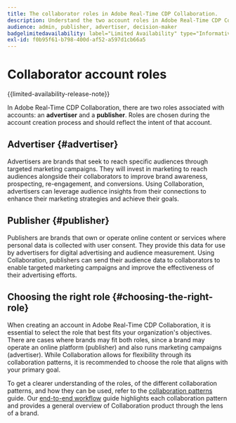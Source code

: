 ```yaml
---
title: The collaborator roles in Adobe Real-Time CDP Collaboration.
description: Understand the two account roles in Adobe Real-Time CDP Collaboration
audience: admin, publisher, advertiser, decision-maker
badgelimitedavailability: label="Limited Availability" type="Informative" url="https://helpx.adobe.com/legal/product-descriptions/real-time-customer-data-platform-collaboration.html newtab=true"
exl-id: f0b95f61-b798-400d-af52-a597d1cb66a5
---
```

# Collaborator account roles

{{limited-availability-release-note}}

In Adobe Real-Time CDP Collaboration, there are two roles associated with accounts: an **advertiser** and a **publisher**. Roles are chosen during the account creation process and should reflect the intent of that account.

## Advertiser {#advertiser}

Advertisers are brands that seek to reach specific audiences through targeted marketing campaigns. They will invest in marketing to reach audiences alongside their collaborators to improve brand awareness, prospecting, re-engagement, and conversions. Using Collaboration, advertisers can leverage audience insights from their connections to enhance their marketing strategies and achieve their goals.

## Publisher {#publisher}

Publishers are brands that own or operate online content or services where personal data is collected with user consent. They provide this data for use by advertisers for digital advertising and audience measurement. Using Collaboration, publishers can send their audience data to collaborators to enable targeted marketing campaigns and improve the effectiveness of their advertising efforts.

## Choosing the right role {#choosing-the-right-role}

When creating an account in Adobe Real-Time CDP Collaboration, it is essential to select the role that best fits your organization's objectives. There are cases where brands may fit both roles, since a brand may operate an online platform (publisher) and also runs marketing campaigns (advertiser). While Collaboration allows for flexibility through its collaboration patterns, it is recommended to choose the role that aligns with your primary goal.

To get a clearer understanding of the roles, of the different collaboration patterns, and how they can be used, refer to the [collaboration patterns](/help/guide/overview/collaboration-patterns.md) guide. Our [end-to-end workflow](/help/guide/overview/end-to-end-workflow.md) guide highlights each collaboration pattern and provides a general overview of Collaboration product through the lens of a brand.
